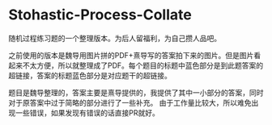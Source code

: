 # Stohastic-Process-Collate

随机过程练习题的一个整理版本。为后人留福利，为自己攒人品吧。

之前使用的版本是魏导用图片拼的PDF+熹导写的答案拍下来的图片。但是图片看起来不太方便，所以就整理成了PDF。每个题目的标题中蓝色部分是到此题答案的超链接，答案的标题蓝色部分是对应题干的超链接。

题目是魏导整理的，答案主要是熹导提供的，我提供了其中一小部分的答案，同时对于原答案中过于简略的部分进行了一些补充。
由于工作量比较大，所以难免出现一些错误，如果发现有错误的话直接PR就好。
